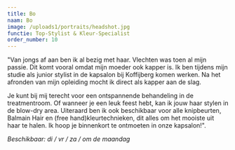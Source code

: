 ```yaml
---
title: Bo
naam: Bo
image: /uploads1/portraits/headshot.jpg
functie: Top-Stylist & Kleur-Specialist
order_number: 10
---
```


"Van jongs af aan ben ik al bezig met haar. Vlechten was toen al mijn passie. Dit komt vooral omdat mijn moeder ook kapper is. Ik ben tijdens mijn studie als junior stylist in de kapsalon bij Koffijberg komen werken. Na het afronden van mijn opleiding mocht ik direct als kapper aan de slag.

Je kunt bij mij terecht voor een ontspannende behandeling in de treatmentroom. Of wanneer je een leuk feest hebt, kan ik jouw haar stylen in de blow-dry area. Uiteraard ben ik ook beschikbaar voor alle knipbeurten, Balmain Hair en (free hand)kleurtechnieken, dit alles om het mooiste uit haar te halen. Ik hoop je binnenkort te ontmoeten in onze kapsalon\!".

*Beschikbaar: di / vr / za / om de maandag*